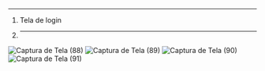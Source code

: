 ------
1. Tela de login
2. ------
![Captura de Tela (88)](https://github.com/JoaoPedro369/Projeto-de-site-em-Python/assets/133379086/90236388-a0c6-4c60-a6b7-33e116c4d1ab)
![Captura de Tela (89)](https://github.com/JoaoPedro369/Projeto-de-site-em-Python/assets/133379086/6e762e56-d6d0-4a47-8b25-d1e065812c8a)
![Captura de Tela (90)](https://github.com/JoaoPedro369/Projeto-de-site-em-Python/assets/133379086/e728504e-159e-4b2c-a90f-d558d1ead358)
![Captura de Tela (91)](https://github.com/JoaoPedro369/Projeto-de-site-em-Python/assets/133379086/86731fc0-29da-44c7-9466-b8eda133f30d)
